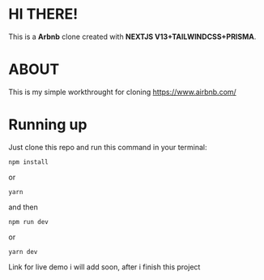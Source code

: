 # HI THERE!

This is a **Arbnb** clone created with **NEXTJS V13+TAILWINDCSS+PRISMA**.

# ABOUT

This is my simple workthrought for cloning https://www.airbnb.com/

# Running up

Just clone this repo and run this command in your terminal:

    npm install

or

    yarn

and then

    npm run dev

or

    yarn dev

Link for live demo i will add soon, after i finish this project
